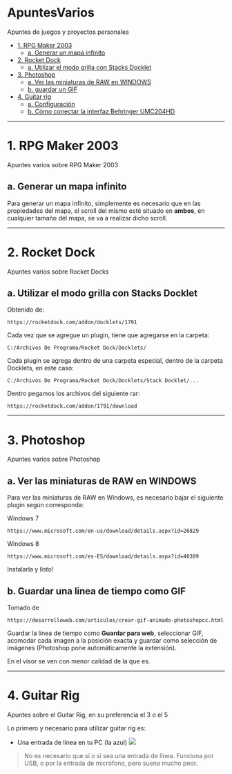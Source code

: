 # ApuntesVarios
Apuntes de juegos y proyectos personales

* [1. RPG Maker 2003](#1RPGMAKER2003)
	* [a. Generar un mapa infinito](#1aMAPAINFINITO)
* [2. Rocket Dock](#2ROCKETDOCK)
	* [a. Utilizar el modo grilla con Stacks Docklet](#2aSTACKDOCKLET)
* [3. Photoshop](#3PHOTOSHOP)
	* [a. Ver las miniaturas de RAW en WINDOWS](#3aVERMINIATURAS)
	* [b. guardar un GIF](#3bGUARDARGIF)
* [4. Guitar rig](#4GUITARRIG)
	* [a. Configuración](#4CONFIGURACION)
	* [b. Cómo conectar la interfaz Behringer UMC204HD](#4BEHRINGER)

---------------------------------------

<a name="1RPGMAKER2003" />

# 1. RPG Maker 2003

Apuntes varios sobre RPG Maker 2003

<a name="1aMAPAINFINITO" />

## a. Generar un mapa infinito


Para generar un mapa infinito, simplemente es necesario que en las propiedades del mapa, el scroll del mismo esté situado en **ambos**, en cualquier tamaño del mapa, se va a realizar dicho scroll.

---------------------------------------

<a name="2ROCKETDOCK" />

# 2. Rocket Dock

Apuntes varios sobre Rocket Docks

<a name="2aSTACKDOCKLET" />

## a. Utilizar el modo grilla con Stacks Docklet

Obtenido de:

	https://rocketdock.com/addon/docklets/1791

Cada vez que se agregue un plugin, tiene que agregarse en la carpeta:

	C:/Archivos De Programa/Rocket Dock/Docklets/

Cada plugin se agrega dentro de una carpeta especial, dentro de la carpeta Docklets, en este caso:

	C:/Archivos De Programa/Rocket Dock/Docklets/Stack Docklet/...

Dentro pegamos los archivos del siguiente rar:

	https://rocketdock.com/addon/1791/download

---------------------------------------

<a name="3PHOTOSHOP" />

# 3. Photoshop

Apuntes varios sobre Photoshop

<a name="3aVERMINIATURAS" />

## a. Ver las miniaturas de RAW en WINDOWS


Para ver las miniaturas de RAW en Windows, es necesario bajar el siguiente plugin según corresponda:

Windows 7

	https://www.microsoft.com/en-us/download/details.aspx?id=26829

Windows 8

	https://www.microsoft.com/es-ES/download/details.aspx?id=40309

Instalarla y listo!

<a name="3bGUARDARGIF" />

## b. Guardar una linea de tiempo como GIF

Tomado de

	https://desarrolloweb.com/articulos/crear-gif-animado-photoshopcc.html

Guardar la línea de tiempo como **Guardar para web**, seleccionar GIF, acomodar cada imagen a la posición exacta y guardar como selección de imágenes (Photoshop pone automáticamente la extensión).

En el visor se ven con menor calidad de la que es.


---------------------------------------

<a name="4GUITARRIG" />

# 4. Guitar Rig

Apuntes sobre el Guitar Rig, en su preferencia el 3 o el 5

<a name="4CONFIGURACION" />

Lo primero y necesario para utilizar guitar rig es:

- Una entrada de línea en tu PC (la azul)
![](http://2.bp.blogspot.com/_dkN3LLznPOU/TK5y1k4rJqI/AAAAAAAAAHw/E4-hQKPTqCo/s1600/Audio+integrado.jpg)

>No es necesario que sí o sí sea una entrada de línea. Funciona por USB, o por la entrada de micrófono, pero suena mucho peor.


<a name="4BEHRINGER" />
<a name="" />
<a name="" />
<a name="" />
<a name="" />
<a name="" />
<a name="" />
<a name="" />
<a name="" />
<a name="" />
<a name="" />
<a name="" />
<a name="" />
<a name="" />
<a name="" />
<a name="" />
<a name="" />
<a name="" />
<a name="" />
<a name="" />
<a name="" />
<a name="" />
<a name="" />
<a name="" />
<a name="" />
<a name="" />
<a name="" />
<a name="" />
<a name="" />
<a name="" />
<a name="" />
<a name="" />
<a name="" />
<a name="" />
<a name="" />
<a name="" />
